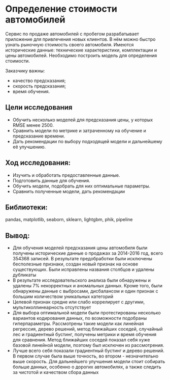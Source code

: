 # Определение стоимости автомобилей
Сервис по продаже автомобилей с пробегом разрабатывает приложение для привлечения новых клиентов. В нём можно быстро узнать рыночную стоимость своего автомобиля. Имеются исторические данные: технические характеристики, комплектации и цены автомобилей. Необходимо построить модель для определения стоимости. 

Заказчику важны:

- качество предсказания;
- скорость предсказания;
- время обучения.

## Цели исследования
- Обучить несколько моделей для предсказания цены, у которых RMSE менее 2500.
- Сравнить модели по метрике и затраченному на обучение и предсказание времени.
- Дать рекомендации по выбору подходящей модели и дальнейшему её улучшению.

## Ход исследования:

- Изучить и обработать предоставленные данные.
- Подготовить данные для обучения.
- Обучить модели, подобрать для них оптимальные параметры.
- Сравнить полученные модели, дать рекомендации

## Библиотеки: 
pandas, matplotlib, seaborn, sklearn, lightgbm, phik, pipeline


## Вывод:

* Для обучения моделей предсказания цены автомобиля были получены исторические данные о продажах за 2014-2016 год, всего 354368 записей. В результате предобработки были исключены бесполезные признаки, создан новый признак на основе существующих. Были исправлены названия столбцов и удалены дубликаты
* В результате исследовательского анализа были обнаружены и удалены 7% некорректных и аномальных данных. Кроме того, были обнаружены данные с выбросами, дисбалансом и один признак с большим количеством уникальных категорий
* Целевой признак средне или слабо коррелирует с другими, мультиколлинеарность отсутствует
* Для выбора оптимальной модели были протестированы несколько вариантов кодирования данных, по возможности подобраны гиперпараметры. Рассмотрены такие модели как линейная регрессия, дерево решений, метод ближайших соседей, случайный лес и градиентный бустинг, получены метрики и время обучения для сравнения. Метод ближайших соседей показал себя хуже базовой линейной модели, поэтому был исключен из рассмотрения.
* Лучше всего себя показали градиентный бустинг и дерево решений. В первом случае была выше точность, во втором - незначительно выше скорость. Для дальнейшего улучшения модели стоит собирать больше данных, особенно о дорогих автомобилях, а также следить за чистотой и качеством сбора данных
